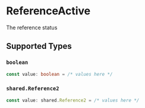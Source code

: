 # ReferenceActive

The reference status


## Supported Types

### `boolean`

```typescript
const value: boolean = /* values here */
```

### `shared.Reference2`

```typescript
const value: shared.Reference2 = /* values here */
```

